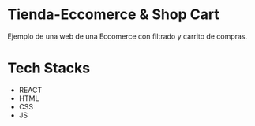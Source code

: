 # Tienda-Eccomerce & Shop Cart
 Ejemplo de una web de una Eccomerce con filtrado y carrito de compras.
 
 # Tech Stacks
 - REACT 
 - HTML
 - CSS
 - JS
